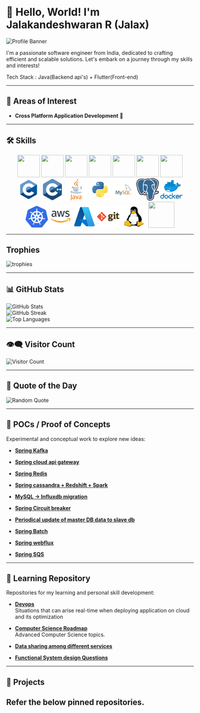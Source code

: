 # 👋 Hello, World! I'm Jalakandeshwaran R (Jalax)

![Profile Banner](https://i.giphy.com/media/v1.Y2lkPTc5MGI3NjExcm13bzlpMWQxYmxiczV1dXZycmR2Y25vaWFuZGU4dngxNzBtZnM1MiZlcD12MV9pbnRlcm5hbF9naWZfYnlfaWQmY3Q9Zw/iIqmM5tTjmpOB9mpbn/giphy.gif)

I'm a passionate software engineer from India, dedicated to crafting efficient and scalable solutions. Let's embark on a journey through my skills and interests!

Tech Stack : Java(Backend api's) + Flutter(Front-end)

---

## 🚀 Areas of Interest
- **Cross Platform Application Development** 📱

---

## 🛠️ Skills

<p align="center">
    <img height="60" width="60" src="https://www.vectorlogo.zone/logos/springio/springio-icon.svg"/>
    <img height="60" width="60" src="https://www.vectorlogo.zone/logos/golang/golang-icon.svg"/>
    <img height="60" width="60" src="https://www.vectorlogo.zone/logos/oracle/oracle-icon.svg"/>
    <img height="60" width="60" src="https://www.vectorlogo.zone/logos/rabbitmq/rabbitmq-icon.svg"/>
    <img height="60" width="60" src="https://www.vectorlogo.zone/logos/apache_kafka/apache_kafka-icon.svg"/>
    <img height="60" width="60" src="https://www.vectorlogo.zone/logos/prometheusio/prometheusio-icon.svg"/>
    <img height="60" width="60" src="https://www.vectorlogo.zone/logos/grafana/grafana-icon.svg"/>
    <img height="60" width="60" src="https://raw.githubusercontent.com/github/explore/80688e429a7d4ef2fca1e82350fe8e3517d3494d/topics/c/c.png" />
    <img height="60" width="60" src="https://raw.githubusercontent.com/github/explore/80688e429a7d4ef2fca1e82350fe8e3517d3494d/topics/cpp/cpp.png" />
    <img height="60" width="60" src="https://raw.githubusercontent.com/github/explore/80688e429a7d4ef2fca1e82350fe8e3517d3494d/topics/java/java.png" />
    <img height="60" width="60" src="https://raw.githubusercontent.com/github/explore/80688e429a7d4ef2fca1e82350fe8e3517d3494d/topics/python/python.png" />
    <img height="60" width="60" src="https://raw.githubusercontent.com/github/explore/80688e429a7d4ef2fca1e82350fe8e3517d3494d/topics/mysql/mysql.png" />
    <img height="60" width="60" src="https://raw.githubusercontent.com/github/explore/80688e429a7d4ef2fca1e82350fe8e3517d3494d/topics/postgresql/postgresql.png"/> 
    <img height="60" width="60" src="https://raw.githubusercontent.com/github/explore/80688e429a7d4ef2fca1e82350fe8e3517d3494d/topics/docker/docker.png" />
    <img height="60" width="60" src="https://raw.githubusercontent.com/github/explore/80688e429a7d4ef2fca1e82350fe8e3517d3494d/topics/kubernetes/kubernetes.png" />
    <img height="60" width="60" src="https://raw.githubusercontent.com/github/explore/80688e429a7d4ef2fca1e82350fe8e3517d3494d/topics/aws/aws.png"/>
    <img height="60" width="60" src="https://raw.githubusercontent.com/github/explore/80688e429a7d4ef2fca1e82350fe8e3517d3494d/topics/azure/azure.png"/>
    <img height="60" width="60" src="https://raw.githubusercontent.com/github/explore/80688e429a7d4ef2fca1e82350fe8e3517d3494d/topics/git/git.png"/>
    <img height="60" width="70" src="https://raw.githubusercontent.com/github/explore/main/topics/linux/linux.png"/>
    <img height="70" width="70" src="https://raw.githubusercontent.com/flutter/website/master/src/_assets/image/flutter-lockup-bg.jpg"/> 
   
</p>

---

## Trophies

<p align="left">
<img src="https://github-profile-trophy.vercel.app/?username=DevJalax&row=2&column=3&margin-w=8&margin-h=8" alt="trophies" />
</p>

---

## 📊 GitHub Stats

![GitHub Stats](https://github-readme-stats.vercel.app/api?username=DevJalax&theme=radical&hide_border=false&include_all_commits=true&count_private=true)  
![GitHub Streak](https://github-readme-streak-stats.herokuapp.com/?user=DevJalax&theme=radical&hide_border=false)  
![Top Languages](https://github-readme-stats.vercel.app/api/top-langs/?username=DevJalax&theme=radical&hide_border=false&include_all_commits=true&count_private=true&layout=compact)

---

## 👁️‍🗨️ Visitor Count
![Visitor Count](https://profile-counter.glitch.me/DevJalax/count.svg)

---

## 💬 Quote of the Day
![Random Quote](https://quotes-github-readme.vercel.app/api?type=horizontal&theme=radical)

---

## 🧪 POCs / Proof of Concepts
Experimental and conceptual work to explore new ideas:

- **[Spring Kafka](https://github.com/DevJalax/Apache-Kafka)**    
  
- **[Spring cloud api gateway](https://github.com/DevJalax/spring-cloud-api-gateway)**  
  
- **[Spring Redis](https://github.com/DevJalax/Spring-redis)**  
  
- **[Spring cassandra + Redshift + Spark](https://github.com/DevJalax/spring-boot-cassandra-redshift-spark)**  
  
- **[MySQL -> Influxdb migration](https://github.com/DevJalax/mysql-to-influxDB-migration)**  
  
- **[Spring Circuit breaker](https://github.com/DevJalax/Circuit-breaker-SB)**  
  
- **[Periodical update of master DB data to slave db](https://github.com/DevJalax/MasterSlaveSync)**  
  
- **[Spring Batch](https://github.com/DevJalax/Batch-Processor)**  
  
- **[Spring webflux](https://github.com/DevJalax/Spring-webflux)**

- **[Spring SQS](https://github.com/DevJalax/aws-sqs-spring)**
  
---

## 📘 Learning Repository
Repositories for my learning and personal skill development:

- **[Devops](https://github.com/DevJalax/Devops)**  
  Situations that can arise real-time when deploying application on cloud and its optimization  

- **[Computer Science Roadmap]([https://github.com/DevJalax/CS-mastery](https://roadmap.sh/r/computer-science-mastery-faebe))**  
  Advanced Computer Science topics. 
  
- **[Data sharing among different services](https://github.com/DevJalax/data-sharing-among-microservices)**

- **[Functional System design Questions](https://github.com/DevJalax/System-design)** 

---

## 📂 Projects

Refer the below pinned repositories.
---
